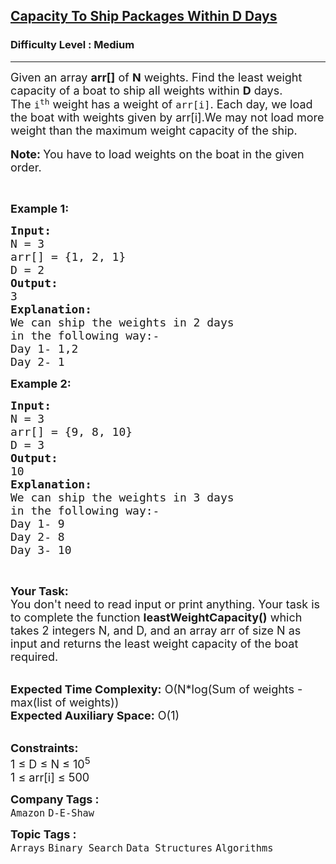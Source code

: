 <h2><a href="https://www.geeksforgeeks.org/problems/capacity-to-ship-packages-within-d-days/1?utm_source=geeksforgeeks&utm_medium=ml_article_practice_tab&utm_campaign=article_practice_tab">Capacity To Ship Packages Within D Days</a></h2><h3>Difficulty Level : Medium</h3><hr><div class="problems_problem_content__Xm_eO"><p><span style="font-size:18px">Given an array <strong>arr[]</strong> of <strong>N</strong> weights. Find the least weight capacity of a boat to ship all weights within <strong>D</strong> days.<br>
The&nbsp;<code>i<sup>th</sup></code>&nbsp;weight&nbsp;has a weight of&nbsp;<code>arr[i]</code>. Each day, we load the boat with weights given by arr[i].We may not load more weight than the maximum weight capacity of the ship.</span><br>
<br>
<span style="font-size:18px"><strong>Note: </strong>You have to load weights on the boat in the given order.</span></p>

<p>&nbsp;</p>

<p><span style="font-size:18px"><strong>Example 1:</strong></span></p>

<pre><span style="font-size:18px"><strong>Input:
</strong>N = 3
arr[] = {1, 2, 1}
D = 2
<strong>Output:
</strong>3
<strong>Explanation:</strong>
We can ship the weights in 2 days
in the following way:-
Day 1- 1,2
Day 2- 1</span>
</pre>

<div><span style="font-size:18px"><strong>Example 2:</strong></span></div>

<pre><span style="font-size:18px"><strong>Input:
</strong>N = 3
arr[] = {9, 8, 10}
D = 3
<strong>Output:</strong>
10</span>
<span style="font-size:18px"><strong>Explanation:</strong>
We can ship the weights in 3 days
in the following way:-
Day 1- 9
Day 2- 8
Day 3- 10</span>
</pre>

<p>&nbsp;</p>

<p><span style="font-size:18px"><strong>Your Task:&nbsp;&nbsp;</strong><br>
You don't need to read input or print anything. Your task is to complete the function <strong>leastWeightCapacity()</strong>&nbsp;which takes 2 integers N, and D, and an array arr of size N as input and returns the least weight capacity of the boat required.</span></p>

<p><br>
<span style="font-size:18px"><strong>Expected Time Complexity:</strong> O(N*log(Sum of weights - max(list of weights))<br>
<strong>Expected Auxiliary Space:</strong> O(1)</span></p>

<p><br>
<span style="font-size:18px"><strong>Constraints:</strong><br>
1 ≤&nbsp;D ≤ N ≤ 10<sup>5</sup><br>
1 ≤ arr[i] ≤ 500</span></p>
</div><p><span style=font-size:18px><strong>Company Tags : </strong><br><code>Amazon</code>&nbsp;<code>D-E-Shaw</code>&nbsp;<br><p><span style=font-size:18px><strong>Topic Tags : </strong><br><code>Arrays</code>&nbsp;<code>Binary Search</code>&nbsp;<code>Data Structures</code>&nbsp;<code>Algorithms</code>&nbsp;